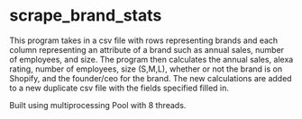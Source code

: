 # scrape_brand_stats
This program takes in a csv file with rows representing brands and each column representing an attribute of a brand such as annual sales, number of employees, and size. The program then calculates the annual sales, alexa rating, number of employees, size (S,M,L), whether or not the brand is on Shopify, and the founder/ceo for the brand. The new calculations are added to a new duplicate csv file with the fields specified filled in. 

Built using multiprocessing Pool with 8 threads.
